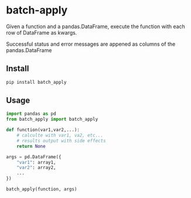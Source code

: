 # batch-apply

Given a function and a pandas.DataFrame, execute the function with each row of DataFrame as kwargs.

Successful status and error messages are appened as columns of the pandas.DataFrame

## Install

```bash
pip install batch_apply
```

## Usage

```python
import pandas as pd
from batch_apply import batch_apply

def function(var1,var2,...):
    # calculte with var1, va2, etc...
    # results output with side effects
    return None

args = pd.DataFrame({
    "var1": array1,
    "var2": array2,
    ...
})

batch_apply(function, args)
```
